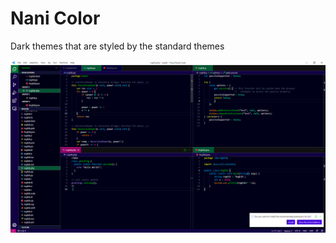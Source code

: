 # Nani Color

Dark themes that are styled by the standard themes

![Nani Color][roghibs]

[roghibs]: https://raw.githubusercontent.com/roghib/nani-color/master/images/Capture.PNG